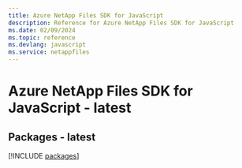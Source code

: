 ```yaml
---
title: Azure NetApp Files SDK for JavaScript
description: Reference for Azure NetApp Files SDK for JavaScript
ms.date: 02/09/2024
ms.topic: reference
ms.devlang: javascript
ms.service: netappfiles
---
```

# Azure NetApp Files SDK for JavaScript - latest
## Packages - latest
[!INCLUDE [packages](netapp-files-index.md)]